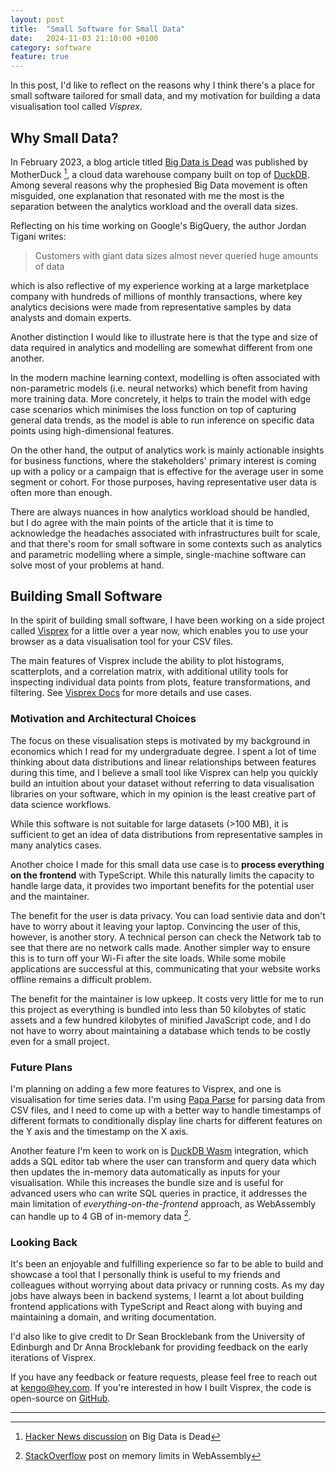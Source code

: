 ```yaml
---
layout: post
title:  "Small Software for Small Data"
date:   2024-11-03 21:10:00 +0100
category: software
feature: true
---
```


In this post, I'd like to reflect on the reasons why I think there's a place for small software tailored for small data, and my motivation for building a data visualisation tool called _Visprex_.

<h2>Why Small Data?</h2>

In February 2023, a blog article titled [Big Data is Dead] was published by MotherDuck [^1], a cloud data warehouse company built on top of [DuckDB]. Among several reasons why the prophesied Big Data movement is often misguided, one explanation that resonated with me the most is the separation between the analytics workload and the overall data sizes.

Reflecting on his time working on Google's BigQuery, the author Jordan Tigani writes:

> Customers with giant data sizes almost never queried huge amounts of data

which is also reflective of my experience working at a large marketplace company with hundreds of millions of monthly transactions, where key analytics decisions were made from representative samples by data analysts and domain experts.

Another distinction I would like to illustrate here is that the type and size of data required in analytics and modelling are somewhat different from one another.

In the modern machine learning context, modelling is often associated with non-parametric models (i.e. neural networks) which benefit from having more training data. More concretely, it helps to train the model with edge case scenarios which minimises the loss function on top of capturing general data trends, as the model is able to run inference on specific data points using high-dimensional features.

On the other hand, the output of analytics work is mainly actionable insights for business functions, where the stakeholders' primary interest is coming up with a policy or a campaign that is effective for the average user in some segment or cohort. For those purposes, having representative user data is often more than enough.

There are always nuances in how analytics workload should be handled, but I do agree with the main points of the article that it is time to acknowledge the headaches associated with infrastructures built for scale, and that there's room for small software in some contexts such as analytics and parametric modelling where a simple, single-machine software can solve most of your problems at hand.

<h2>Building Small Software</h2>

In the spirit of building small software, I have been working on a side project called [Visprex] for a little over a year now, which enables you to use your browser as a data visualisation tool for your CSV files.

The main features of Visprex include the ability to plot histograms, scatterplots, and a correlation matrix, with additional utility tools for inspecting individual data points from plots, feature transformations, and filtering. See [Visprex Docs] for more details and use cases.

<h3>Motivation and Architectural Choices</h3>

The focus on these visualisation steps is motivated by my background in economics which I read for my undergraduate degree. I spent a lot of time thinking about data distributions and linear relationships between features during this time, and I believe a small tool like Visprex can help you quickly build an intuition about your dataset without referring to data visualisation libraries on your software, which in my opinion is the least creative part of data science workflows.

While this software is not suitable for large datasets (>100 MB), it is sufficient to get an idea of data distributions from representative samples in many analytics cases.

Another choice I made for this small data use case is to <b>process everything on the frontend</b> with TypeScript. While this naturally limits the capacity to handle large data, it provides two important benefits for the potential user and the maintainer.

The benefit for the user is data privacy. You can load sentivie data and don't have to worry about it leaving your laptop. Convincing the user of this, however, is another story. A technical person can check the Network tab to see that there are no network calls made. Another simpler way to ensure this is to turn off your Wi-Fi after the site loads. While some mobile applications are successful at this, communicating that your website works offline remains a difficult problem.

The benefit for the maintainer is low upkeep. It costs very little for me to run this project as everything is bundled into less than 50 kilobytes of static assets and a few hundred kilobytes of minified JavaScript code, and I do not have to worry about maintaining a database which tends to be costly even for a small project.

<h3>Future Plans</h3>

I'm planning on adding a few more features to Visprex, and one is visualisation for time series data. I'm using [Papa Parse] for parsing data from CSV files, and I need to come up with a better way to handle timestamps of different formats to conditionally display line charts for different features on the Y axis and the timestamp on the X axis.

Another feature I'm keen to work on is [DuckDB Wasm] integration, which adds a SQL editor tab where the user can transform and query data which then updates the in-memory data automatically as inputs for your visualisation. While this increases the bundle size and is useful for advanced users who can write SQL queries in practice, it addresses the main limitation of _everything-on-the-frontend_ approach, as WebAssembly can handle up to 4 GB of in-memory data [^2].

<h3>Looking Back</h3>

It's been an enjoyable and fulfilling experience so far to be able to build and showcase a tool that I personally think is useful to my friends and colleagues without worrying about data privacy or running costs. As my day jobs have always been in backend systems, I learnt a lot about building frontend applications with TypeScript and React along with buying and maintaining a domain, and writing documentation.

I'd also like to give credit to Dr Sean Brocklebank from the University of Edinburgh and Dr Anna Brocklebank for providing feedback on the early iterations of Visprex.

If you have any feedback or feature requests, please feel free to reach out at [kengo@hey.com]. If you're interested in how I built Visprex, the code is open-source on [GitHub].

[Visprex]: https://visprex.com
[Visprex Docs]: https://docs.visprex.com
[GitHub]: https://github.com/visprex/visprex
[Big Data is Dead]: https://motherduck.com/blog/big-data-is-dead/
[DuckDB]: https://duckdb.org/
[Papa Parse]: https://www.papaparse.com/docs
[DuckDB Wasm]: https://duckdb.org/docs/api/wasm/overview.html
[kengo@hey.com]: mailto:kengo@hey.com

----

[^1]: [Hacker News discussion](https://news.ycombinator.com/item?id=34694926) on Big Data is Dead
[^2]: [StackOverflow](https://stackoverflow.com/questions/40417774/memory-limits-in-webassembly) post on memory limits in WebAssembly